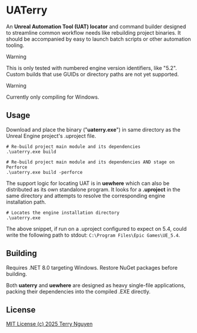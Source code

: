 # UATerry

An **Unreal Automation Tool (UAT) locator** and command builder designed to
streamline common workflow needs like rebuilding project binaries. It should
be accompanied by easy to launch batch scripts or other automation tooling.

> [!WARNING]  
> This is only tested with numbered engine version identifiers, like "5.2".
> Custom builds that use GUIDs or directory paths are not yet supported.

> [!WARNING]  
> Currently only compiling for Windows.

## Usage

Download and place the binary ("**uaterry.exe**") in same directory as the
Unreal Engine project's .uproject file. 

```pwsh
# Re-build project main module and its dependencies
.\uaterry.exe build

# Re-build project main module and its dependencies AND stage on Perforce
.\uaterry.exe build -perforce
```

The support logic for locating UAT is in **uewhere** which can also be
distributed as its own standalone program. It looks for a **.uproject** in the
same  directory and attempts to resolve the corresponding engine installation
path.

```pwsh
# Locates the engine installation directory
.\uaterry.exe
```

The above snippet, if run on a .uproject configured to expect on 5.4, could
write the following path to stdout: `C:\Program Files\Epic Games\UE_5.4`.

## Building

Requires .NET 8.0 targeting Windows. Restore NuGet packages before building.

Both **uaterry** and **uewhere** are designed as heavy single-file applications,
packing  their dependencies into the compiled .EXE directly.

## License

[MIT License (c) 2025 Terry Nguyen](LICENSE.md)
